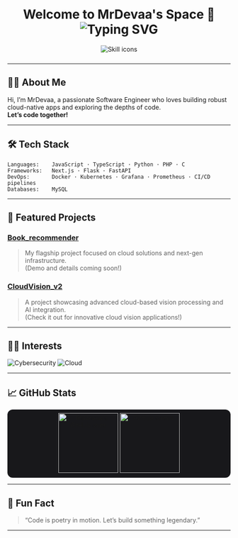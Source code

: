 <!-- Profile README for MrDevaa -->

<h1 align="center">
  Welcome to MrDevaa's Space 🚀
  <br>
  <img src="https://readme-typing-svg.demolab.com?font=Fira+Code&weight=700&size=22&pause=1000&color=00FFD0&random=false&center=true&vCenter=true&width=435&lines=Let's+code+together!" alt="Typing SVG" />
</h1>

<div align="center">
  <img src="https://skillicons.dev/icons?i=js,ts,nextjs,python,flask,fastapi,php,mysql,docker,kubernetes,grafana,prometheus,c" alt="Skill icons" style="margin-bottom: 10px;" />
</div>

---

## 🧑‍💻 About Me

Hi, I’m MrDevaa, a passionate Software Engineer who loves building robust cloud-native apps and exploring the depths of code.  
**Let’s code together!**

---

## 🛠️ Tech Stack

```text
Languages:    JavaScript · TypeScript · Python · PHP · C
Frameworks:   Next.js · Flask · FastAPI
DevOps:       Docker · Kubernetes · Grafana · Prometheus · CI/CD pipelines
Databases:    MySQL
```

---

## 🌟 Featured Projects

### [Book_recommender](https://github.com/MrDevaa/book-recommender)
> My flagship project focused on cloud solutions and next-gen infrastructure.  
> (Demo and details coming soon!)

### [CloudVision_v2](https://github.com/MrDevaa/CloudVision_v2)
> A project showcasing advanced cloud-based vision processing and AI integration.  
> (Check it out for innovative cloud vision applications!)

---

## 🕵️‍♂️ Interests

<div align="left">
  <img src="https://img.shields.io/badge/Cybersecurity-23272F?style=for-the-badge&logo=hackthebox&logoColor=00ff00" alt="Cybersecurity"/>
  <img src="https://img.shields.io/badge/Cloud%20Computing-23272F?style=for-the-badge&logo=cloudflare&logoColor=00C6FF" alt="Cloud"/>
</div>

---

## 📈 GitHub Stats

<div align="center" style="background:#18181B; border-radius:12px; padding:8px">
  <img src="https://github-readme-stats.vercel.app/api?username=MrDevaa&show_icons=true&theme=dark&hide_border=true&icon_color=00FFD0&title_color=00FFD0" height="135" alt="MrDevaa's GitHub stats">
  <img src="https://github-readme-streak-stats.herokuapp.com?user=MrDevaa&theme=dark&hide_border=true&date_format=M%20j%5B%2C%20Y%5D&ring=00FFD0&fire=00FFD0" height="135" alt="GitHub streak">
</div>

---

## 🌌 Fun Fact

> “Code is poetry in motion. Let’s build something legendary.”

---

<!--
Profile crafted with ❤️ by MrDevaa & GitHub Copilot
-->
